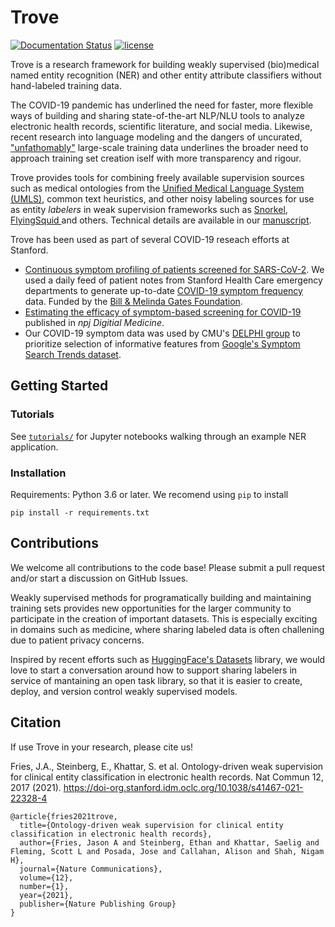 # Trove 
<!--[![Build Status](https://travis-ci.com/som-shahlab/trove.svg?branch=main)](https://travis-ci.com/som-shahlab/trove)-->
[![Documentation Status](https://readthedocs.org/projects/trove/badge/?version=latest)](https://trove.readthedocs.io/en/latest/?badge=latest)
[![license](https://img.shields.io/badge/License-Apache%202.0-blue.svg)](https://opensource.org/licenses/Apache-2.0)

Trove is a research framework for building weakly supervised (bio)medical named entity recognition (NER) and other entity attribute classifiers without hand-labeled training data.

The COVID-19 pandemic has underlined the need for faster, more flexible ways of building and sharing state-of-the-art NLP/NLU tools to analyze electronic health records, scientific literature, and social media. Likewise, recent research into language modeling and the dangers of uncurated, ["unfathomably"](https://faculty.washington.edu/ebender/papers/Stochastic_Parrots.pdf) large-scale training data underlines the broader need to approach training set creation iself with more transparency and rigour.  

Trove provides tools for combining freely available supervision sources such as medical ontologies from the [Unified Medical Language System (UMLS)](https://www.nlm.nih.gov/research/umls/index.html), common text heuristics, and other noisy labeling sources for use as entity *labelers* in weak supervision frameworks such as [Snorkel](https://github.com/snorkel-team/snorkel), [FlyingSquid ](https://github.com/HazyResearch/flyingsquid) and others. Technical details are available in our [manuscript](https://www.nature.com/articles/s41467-021-22328-4).



Trove has been used as part of several COVID-19 reseach efforts at Stanford. 

- [Continuous symptom profiling of patients screened for SARS-CoV-2](https://med.stanford.edu/covid19/research.html#data-science-and-modeling). We used a daily feed of patient notes from Stanford Health Care emergency departments to generate up-to-date [COVID-19 symptom frequency](https://docs.google.com/spreadsheets/d/1iZZvbv94fpZdC6XaiPosiniMOh18etSPliAXVlLLr1w/edit#gid=344371264) data. Funded by the [Bill & Melinda Gates Foundation](https://www.gatesfoundation.org/about/committed-grants/2020/04/inv017214).
- [Estimating the efficacy of symptom-based screening for COVID-19](https://rdcu.be/chSrv) published in *npj Digitial Medicine*.
- Our COVID-19 symptom data was used by CMU's [DELPHI group](https://covidcast.cmu.edu/) to prioritize selection of informative features from [Google's Symptom Search Trends dataset](https://github.com/GoogleCloudPlatform/covid-19-open-data/blob/main/docs/table-search-trends.md).


## Getting Started

### Tutorials

See [`tutorials/`](https://github.com/som-shahlab/trove/tree/dev/tutorials) for Jupyter notebooks walking through an example NER application.

### Installation

Requirements: Python 3.6 or later. We recomend using `pip` to install 

`pip install -r requirements.txt`

## Contributions
We welcome all contributions to the code base! Please submit a pull request and/or start a discussion on GitHub Issues.

Weakly supervised methods for programatically building and maintaining training sets provides new opportunities for the larger community to participate in the creation of important datasets. This is especially exciting in domains such as medicine, where sharing labeled data is often challening due to patient privacy concerns.

Inspired by recent efforts such as [HuggingFace's Datasets](ttps://github.com/huggingface/datasets) library,
we would love to start a conversation around how to support sharing labelers in service of mantaining an open task library, so that it is easier to create, deploy, and version control weakly supervised models. 


## Citation
If use Trove in your research, please cite us!

Fries, J.A., Steinberg, E., Khattar, S. et al. Ontology-driven weak supervision for clinical entity classification in electronic health records. Nat Commun 12, 2017 (2021). https://doi-org.stanford.idm.oclc.org/10.1038/s41467-021-22328-4

```
@article{fries2021trove,
  title={Ontology-driven weak supervision for clinical entity classification in electronic health records},
  author={Fries, Jason A and Steinberg, Ethan and Khattar, Saelig and Fleming, Scott L and Posada, Jose and Callahan, Alison and Shah, Nigam H},
  journal={Nature Communications},
  volume={12},
  number={1},
  year={2021},
  publisher={Nature Publishing Group}
}
```


